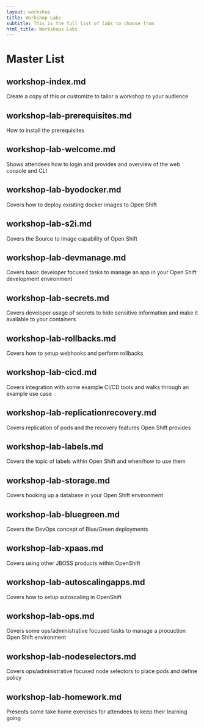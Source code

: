 ```yaml
---
layout: workshop
title: Workshop Labs
subtitle: This is the full list of labs to choose from
html_title: Workshops Labs
---
```


# Master List

## workshop-index.md
Create a copy of this or customize to tailor a workshop to your audience

## workshop-lab-prerequisites.md
How to install the prerequisites

## workshop-lab-welcome.md
Shows attendees how to login and provides and overview of the web console and CLI

## workshop-lab-byodocker.md
Covers how to deploy exisiting docker images to Open Shift

## workshop-lab-s2i.md
Covers the Source to Image capability of Open Shift

## workshop-lab-devmanage.md
Covers basic developer focused tasks to manage an app in your Open Shift development environment

## workshop-lab-secrets.md
Covers developer usage of secrets to hide sensitive information and make it available to your containers

## workshop-lab-rollbacks.md
Covers how to setup webhooks and perform rollbacks

## workshop-lab-cicd.md
Covers integration with some example CI/CD tools and walks through an example use case

## workshop-lab-replicationrecovery.md
Covers replication of pods and the recovery features Open Shift provides

## workshop-lab-labels.md
Covers the topic of labels within Open Shift and when/how to use them

## workshop-lab-storage.md
Covers hooking up a database in your Open Shift environment 

## workshop-lab-bluegreen.md
Covers the DevOps concept of Blue/Green deployments

## workshop-lab-xpaas.md
Covers using other JBOSS products within OpenShift 

## workshop-lab-autoscalingapps.md
Covers how to setup autoscaling in OpenShift

## workshop-lab-ops.md
Covers some ops/administrative focused tasks to manage a procuction Open Shift environment

## workshop-lab-nodeselectors.md
Covers ops/administrative focused node selectors to place pods and define policy

## workshop-lab-homework.md
Presents some take home exercises for attendees to keep their learning going
